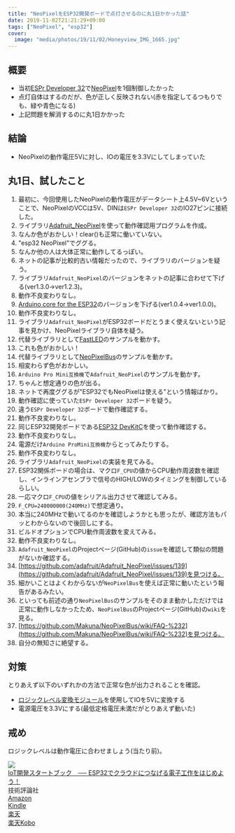 ```yaml
---
title: "NeoPixelをESP32開発ボードで点灯させるのに丸1日かかった話"
date: 2019-11-02T21:21:29+09:00
tags: ["NeoPixel", "esp32"]
cover:
  image: "media/photos/19/11/02/Honeyview_IMG_1665.jpg"
---
```


## 概要
- 当初[ESPr Developer 32](https://www.switch-science.com/catalog/3210/)で[NeoPixel](http://akizukidenshi.com/catalog/g/gI-08412/)を1個制御したかった
- 点灯自体はするのだが、色が正しく反映されない(赤を指定してるつもりでも、緑や青色になる)
- 上記問題を解消するのに丸1日かかった

## 結論
- NeoPixelの動作電圧5Vに対し、IOの電圧を3.3Vにしてしまっていた

## 丸1日、試したこと
1. 最初に、今回使用したNeoPixelの動作電圧がデータシート上4.5V~6Vということで、NeoPixelのVCCは5V、DINは`ESPr Developer 32`のIO27ピンに接続した。
2. ライブラリ[Adafruit_NeoPixel](https://github.com/adafruit/Adafruit_NeoPixel)を使って動作確認用プログラムを作成。
3. なんか色がおかしい！clear()も正常に働いていない。
4. "esp32 NeoPixel"でググる。
5. なんか他の人は大体正常に動作してるっぽい。
6. ネットの記事が比較的古い情報だったので、ライブラリのバージョンを疑う。
7. ライブラリ`Adafruit_NeoPixel`のバージョンをネットの記事に合わせて下げる(ver1.3.0→ver1.2.3)。
8. 動作不良変わりなし。
9. [Arduino core for the ESP32](https://github.com/espressif/arduino-esp32)のバージョンを下げる(ver1.0.4→ver1.0.0)。
10. 動作不良変わりなし。
11. ライブラリ`Adafruit_NeoPixel`がESP32ボードだとうまく使えないという記事を見かけ、NeoPixelライブラリ自体を疑う。
12. 代替ライブラリとして[FastLED](https://github.com/FastLED/FastLED)のサンプルを動かす。
13. これも色がおかしい！
14. 代替ライブラリとして[NeoPixelBus](https://github.com/Makuna/NeoPixelBus)のサンプルを動かす。
15. 相変わらず色がおかしい。
16. `Arduino Pro Mini互換機`で`Adafruit_NeoPixel`のサンプルを動かす。
17. ちゃんと想定通りの色が出る。
18. ネットで再度ググるが"ESP32でもNeoPixelは使える"という情報ばかり。
19. 動作確認に使っていた`ESPr Developer 32`ボードを疑う。
20. 違う`ESPr Developer 32`ボードで動作確認する。
21. 動作不良変わりなし。
22. 同じESP32開発ボードである[ESP32 DevKitC](http://akizukidenshi.com/catalog/g/gM-11819/)を使って動作確認する。
23. 動作不良変わりなし。
24. 電源だけ`Arduino ProMini互換機`からとってみたりする。
25. 動作不良変わりなし。
26. ライブラリ`Adafruit_NeoPixel`の実装を見てみる。
27. ESP32関係ボードの場合は、マクロ`F_CPU`の値からCPU動作周波数を確認し、インラインアセンブラで信号のHIGH/LOWのタイミングを制御しているらしい。
28. 一応マクロ`F_CPU`の値をシリアル出力させて確認してみる。
29. `F_CPU=240000000(240MHz)`で想定通り。
30. 本当に240MHzで動いてるのかを確認しようかとも思ったが、確認方法もパッとわからないので後回しにする。
31. ビルドオプションでCPU動作周波数を変えてみる。
32. 動作不良変わりなし。
33. `Adafruit_NeoPixel`のProjectページ(GitHub)の`issue`を確認して類似の問題がないか確認する。
34. [https://github.com/adafruit/Adafruit_NeoPixel/issues/139](https://github.com/adafruit/Adafruit_NeoPixel/issues/139)を見つける。
35. 細かいことはよくわからないが`NeoPixelBus`を使えば正常に動いたという報告があるみたい。
36. といっても前述の通り`NeoPixelBus`のサンプルをそのまま動かしただけでは正常に動作しなかったため、`NeoPixelBus`のProjectページ(GitHub)の`wiki`を見る。
37. [https://github.com/Makuna/NeoPixelBus/wiki/FAQ-%232](https://github.com/Makuna/NeoPixelBus/wiki/FAQ-%232)を見つける。
38. 自分の無知さに絶望する。

## 対策
とりあえず以下のいずれかの方法で正常な色が出力されることを確認。

- [ロジックレベル変換モジュール](http://akizukidenshi.com/catalog/g/gM-04522/)を使用してIOを5Vに変換する
- 電源電圧を3.3Vにする(最低定格電圧未満だがとりあえず動いた)

## 戒め
ロジックレベルは動作電圧に合わせましょう(当たり前)。

<div class="kattene">
    <div class="kattene__imgpart"><a target="_blank" rel="noopener" href="https://www.amazon.co.jp/gp/product/B07W59XH6V/ref=as_li_tl?ie=UTF8&camp=247&creative=1211&creativeASIN=B07W59XH6V&linkCode=as2&tag=kouya17-22&linkId=d4e55c926f36778ff55ad7d0b98164d7"><img src="https://ws-fe.amazon-adsystem.com/widgets/q?_encoding=UTF8&MarketPlace=JP&ASIN=B07W59XH6V&ServiceVersion=20070822&ID=AsinImage&WS=1&Format=_SL160_&tag=kouya17-22"></a></div>
    <div class="kattene__infopart">
      <div class="kattene__title"><a target="_blank" rel="noopener" href="https://www.amazon.co.jp/gp/product/B07W59XH6V/ref=as_li_tl?ie=UTF8&camp=247&creative=1211&creativeASIN=B07W59XH6V&linkCode=as2&tag=kouya17-22&linkId=d4e55c926f36778ff55ad7d0b98164d7">IoT開発スタートブック　── ESP32でクラウドにつなげる電子工作をはじめよう！</a></div>
      <div class="kattene__description">技術評論社</div>
      <div class="kattene__btns __four">
        <div><a class="kattene__btn __orange" target="_blank" rel="noopener" href="https://www.amazon.co.jp/gp/product/4297107368/ref=as_li_tl?ie=UTF8&camp=247&creative=1211&creativeASIN=4297107368&linkCode=as2&tag=kouya17-22&linkId=a950aae2577a3f99da467c75814b2d9c">Amazon</a></div>
        <div><a class="kattene__btn __blue" target="_blank" rel="noopener" href="https://www.amazon.co.jp/gp/product/B07W59XH6V/ref=as_li_tl?ie=UTF8&camp=247&creative=1211&creativeASIN=B07W59XH6V&linkCode=as2&tag=kouya17-22&linkId=d4e55c926f36778ff55ad7d0b98164d7">Kindle</a></div>
        <div><a class="kattene__btn __red" target="_blank" rel="noopener" href="https://hb.afl.rakuten.co.jp/ichiba/1592b466.7f5ea7c8.1592b467.70471b78/?pc=https%3A%2F%2Fitem.rakuten.co.jp%2Frakutenkobo-ebooks%2Fefa463d66b3034a19cbc28f8592289cd%2F&link_type=hybrid_url&ut=eyJwYWdlIjoiaXRlbSIsInR5cGUiOiJoeWJyaWRfdXJsIiwic2l6ZSI6IjI0MHgyNDAiLCJuYW0iOjEsIm5hbXAiOiJyaWdodCIsImNvbSI6MSwiY29tcCI6ImxlZnQiLCJwcmljZSI6MSwiYm9yIjoxLCJjb2wiOjAsImJidG4iOjEsInByb2QiOjB9">楽天</a></div>
        <div><a class="kattene__btn __green" target="_blank" rel="noopener" href="https://hb.afl.rakuten.co.jp/ichiba/1585b2d3.e3af76f2.1585b2d4.494d3f80/?pc=https%3A%2F%2Fitem.rakuten.co.jp%2Fbook%2F15975238%2F&link_type=hybrid_url&ut=eyJwYWdlIjoiaXRlbSIsInR5cGUiOiJoeWJyaWRfdXJsIiwic2l6ZSI6IjI0MHgyNDAiLCJuYW0iOjEsIm5hbXAiOiJyaWdodCIsImNvbSI6MSwiY29tcCI6ImxlZnQiLCJwcmljZSI6MSwiYm9yIjoxLCJjb2wiOjAsImJidG4iOjEsInByb2QiOjB9">楽天Kobo</a></div>
      </div>
    </div>
</div>